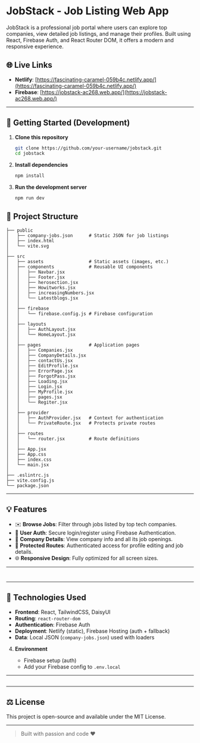 # JobStack - Job Listing Web App

JobStack is a professional job portal where users can explore top companies, view detailed job listings, and manage their profiles. Built using React, Firebase Auth, and React Router DOM, it offers a modern and responsive experience.

## 🌐 Live Links

* **Netlify**: [https://fascinating-caramel-059b4c.netlify.app/](https://fascinating-caramel-059b4c.netlify.app/)
* **Firebase**: [https://jobstack-ac268.web.app/](https://jobstack-ac268.web.app/)

---

## 🚀 Getting Started (Development)

1. **Clone this repository**

   ```bash
   git clone https://github.com/your-username/jobstack.git
   cd jobstack
   ```

2. **Install dependencies**

   ```bash
   npm install
   ```

3. **Run the development server**

   ```bash
   npm run dev
   ```



## 📁 Project Structure

```
├── public
│   ├── company-jobs.json      # Static JSON for job listings
│   ├── index.html
│   └── vite.svg
│
├── src
│   ├── assets                 # Static assets (images, etc.)
│   ├── components             # Reusable UI components
│   │   ├── Navbar.jsx
│   │   ├── Footer.jsx
│   │   ├── herosection.jsx
│   │   ├── Howitworks.jsx
│   │   ├── increasingNumbers.jsx
│   │   └── Latestblogs.jsx
│   │
│   ├── firebase
│   │   └── firebase.config.js # Firebase configuration
│   │
│   ├── layouts
│   │   ├── AuthLayout.jsx
│   │   └── HomeLayout.jsx
│   │
│   ├── pages                  # Application pages
│   │   ├── Companies.jsx
│   │   ├── CompanyDetails.jsx
│   │   ├── contactUs.jsx
│   │   ├── EditProfile.jsx
│   │   ├── ErrorPage.jsx
│   │   ├── ForgotPass.jsx
│   │   ├── Loading.jsx
│   │   ├── Login.jsx
│   │   ├── MyProfile.jsx
│   │   ├── pages.jsx
│   │   └── Regiter.jsx
│   │
│   ├── provider
│   │   ├── AuthProvider.jsx   # Context for authentication
│   │   └── PrivateRoute.jsx   # Protects private routes
│   │
│   ├── routes
│   │   └── router.jsx         # Route definitions
│   │
│   ├── App.jsx
│   ├── App.css
│   ├── index.css
│   └── main.jsx
│
├── .eslintrc.js
├── vite.config.js
└── package.json
```

---

## 💡 Features

* ✉️ **Browse Jobs**: Filter through jobs listed by top tech companies.
* 👤 **User Auth**: Secure login/register using Firebase Authentication.
* 🏢 **Company Details**: View company info and all its job openings.
* 📅 **Protected Routes**: Authenticated access for profile editing and job details.
* 🌐 **Responsive Design**: Fully optimized for all screen sizes.

---

#

---

## 🔧 Technologies Used

* **Frontend**: React, TailwindCSS, DaisyUI
* **Routing**: `react-router-dom`
* **Authentication**: Firebase Auth
* **Deployment**: Netlify (static), Firebase Hosting (auth + fallback)
* **Data**: Local JSON (`company-jobs.json`) used with loaders



4. **Environment**

   * Firebase setup (auth)
   * Add your Firebase config to `.env.local`

---

##


---

## ⚖️ License

This project is open-source and available under the MIT License.

---

> Built with passion and code ❤️
